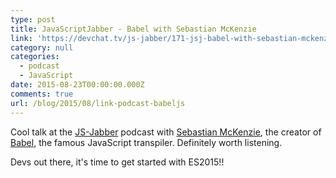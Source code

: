```yaml
---
type: post
title: JavaScriptJabber - Babel with Sebastian McKenzie
link: 'https://devchat.tv/js-jabber/171-jsj-babel-with-sebastian-mckenzie'
category: null
categories:
  - podcast
  - JavaScript
date: 2015-08-23T00:00:00.000Z
comments: true
url: /blog/2015/08/link-podcast-babeljs
---
```


Cool talk at the [JS-Jabber](https://devchat.tv/js-jabber) podcast with [Sebastian McKenzie](https://twitter.com/sebmck), the creator of [Babel](https://babeljs.io/), the famous JavaScript transpiler. Definitely worth listening.

Devs out there, it's time to get started with ES2015!!
